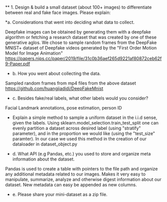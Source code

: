 ** 1. Design & build a small dataset (about 100+ images) to differentiate between real and fake face images. Please explain:

*a. Considerations that went into deciding what data to collect.

Deepfake images can be obtained by generating them with a deepfake algorithm or fetching a research dataset that was created by one of these generative aglos. We chose to sample random frames from the DeepFake MNIST+ dataset of Deepfake videos generated by the "First Order Motion Model for Image Animation" https://papers.nips.cc/paper/2019/file/31c0b36aef265d9221af80872ceb62f9-Paper.pdf

* b. How you went about collecting the data.

Sampled random frames from mp4 files from the above dataset
https://github.com/huangjiadidi/DeepFakeMnist

* c. Besides fake/real labels, what other labels would you consider?

Facial Landmark annotations, pose estimation, person ID
 
* Explain a simple method to sample a uniform dataset in the i.i.d sense, given the labels.
Using sklearn.model_selection.train_test_split one can evenly partition a dataset across desired label (using "stratify" parameter), and in the proportion we would like (using the "test_size" paramter). In our case we used this method in the creation of our dataloader in dataset_object.py


* d. What API (e.g Pandas, etc.) you used to store and organize meta information about the dataset.

Pandas is used to create a table with pointers to the file path and organize any additional metadata related to our images. Makes it very easy to manipulate, summarize, analyze and otherwise digest information about our dataset. New metadata can easy be appended as new columns.

* e. Please share your mini-dataset as a zip file.
